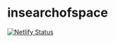 # insearchofspace

[![Netlify Status](https://api.netlify.com/api/v1/badges/594e59c1-ed8c-4d29-ba30-8589202354c7/deploy-status)](https://app.netlify.com/sites/hardcore-mccarthy-aec14b/deploys)

